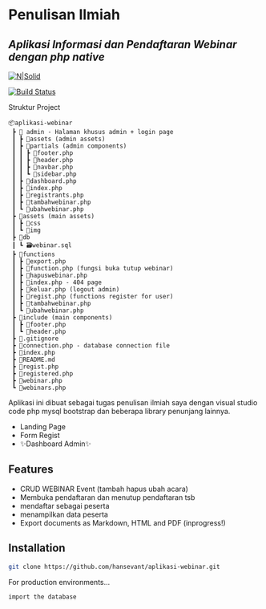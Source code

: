 # Penulisan Ilmiah

## _Aplikasi Informasi dan Pendaftaran Webinar dengan php native_

[![N|Solid](https://cldup.com/dTxpPi9lDf.thumb.png)](https://nodesource.com/products/nsolid)

[![Build Status](https://travis-ci.org/joemccann/dillinger.svg?branch=master)](https://travis-ci.org/joemccann/dillinger)

Struktur Project

```
📦aplikasi-webinar
 ┣ 📂 admin - Halaman khusus admin + login page
 ┃ ┣ 📂assets (admin assets)
 ┃ ┣ 📂partials (admin components)
 ┃ ┃ ┣ 📜footer.php
 ┃ ┃ ┣ 📜header.php
 ┃ ┃ ┣ 📜navbar.php
 ┃ ┃ ┗ 📜sidebar.php
 ┃ ┣ 📜dashboard.php
 ┃ ┣ 📜index.php
 ┃ ┣ 📜registrants.php
 ┃ ┣ 📜tambahwebinar.php
 ┃ ┗ 📜ubahwebinar.php
 ┣ 📂assets (main assets)
 ┃ ┣ 📂css
 ┃ ┗ 📂img
 ┣ 📂db
 ┃ ┗ 🗃️webinar.sql
 ┣ 📂functions
 ┃ ┣ 📜export.php
 ┃ ┣ 📜function.php (fungsi buka tutup webinar)
 ┃ ┣ 📜hapuswebinar.php
 ┃ ┣ 📜index.php - 404 page
 ┃ ┣ 📜keluar.php (logout admin)
 ┃ ┣ 📜regist.php (functions register for user)
 ┃ ┣ 📜tambahwebinar.php
 ┃ ┗ 📜ubahwebinar.php
 ┣ 📂include (main components)
 ┃ ┣ 📜footer.php
 ┃ ┗ 📜header.php
 ┣ 📜.gitignore
 ┣ 📜connection.php - database connection file
 ┣ 📜index.php
 ┣ 📜README.md
 ┣ 📜regist.php
 ┣ 📜registered.php
 ┣ 📜webinar.php
 ┗ 📜webinars.php
```

Aplikasi ini dibuat sebagai tugas penulisan ilmiah saya dengan visual studio code php mysql bootstrap dan beberapa library penunjang lainnya.

- Landing Page
- Form Regist
- ✨Dashboard Admin✨

## Features

- CRUD WEBINAR Event (tambah hapus ubah acara)
- Membuka pendaftaran dan menutup pendaftaran tsb
- mendaftar sebagai peserta
- menampilkan data peserta
- Export documents as Markdown, HTML and PDF (inprogress!)

## Installation

```sh
git clone https://github.com/hansevant/aplikasi-webinar.git
```

For production environments...

```sh
import the database
```
